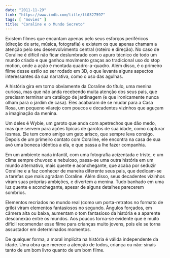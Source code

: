 ```yaml
---
date: "2011-11-29"
link: "https://www.imdb.com/title/tt0327597"
tags: [ "movies" ]
title: "Coraline e o Mundo Secreto"
---
```

Existem filmes que encantam apenas pelo seus esforços periféricos (direção de arte, música, fotografia) e existem os que apenas chamam a atenção pelo seu desenvolvimento central (roteiro e direção). No caso de Coraline é difícil não ficar deslumbrado com o apuro técnico de todo um mundo criado e que ganhou movimento graças ao tradicional uso do stop motion, onde a ação é montada quadro-a-quadro. Além disso, é o primeiro filme desse estilo ao ser rodado em 3D, o que levanta alguns aspectos interessantes da sua narrativa, como o uso das agulhas.

A história gira em torno obviamente da Coraline do título, uma menina curiosa, mas que não anda recebendo muita atenção dos seus pais, que precisam terminar um catálogo de jardinagem (e que ironicamente nunca olham para o jardim de casa). Eles acabaram de se mudar para a Casa Rosa, um pequeno vilarejo com poucos e decadentes vizinhos que aguçam a imaginação da menina.

Um deles é Wybie, um garoto que anda com apetrechos que dão medo, mas que servem para ações típicas de garotos de sua idade, como capturar lesmas. Ele tem como amigo um gato arisco, que sempre leva consigo. Depois de um primeiro contato com Coraline, ele encontra na casa de sua avó uma boneca idêntica a ela, e que passa a lhe fazer companhia.

Em um ambiente nada infantil, com uma fotografia acizentada e triste, e um clima sempre chuvoso e nebuloso, passa-se uma outra história em um mundo alternativo, mais quente e aconchegante, que acaba por seduzir Coraline e a faz conhecer de maneira diferente seus pais, que dedicam-se a tarefas que mais agradam Coraline. Além disso, seus decadentes vizinhos viram suas próprias ambições, e divertem a menina. Tudo banhado em uma luz quente e aconchegante, apesar de alguns detalhes parecerem sombrios.

Elementos recriados no mundo real (como um porta-retratos no formato de grilo) viram elementos fantasiosos no segundo. Ângulos forçados, em câmera alta ou baixa, aumentam o tom fantasioso da história e a aparente desconexão entre os mundos. Aos poucos torna-se evidente que é muito difícil recomendar esse filme para crianças muito jovens, pois ele se torna assustador em determinados momentos.

De qualquer forma, a moral implícita na história é válida independente da idade. Uma obra que merece a atenção de todos, criança ou não: sinais tanto de um bom livro quanto de um bom filme.
